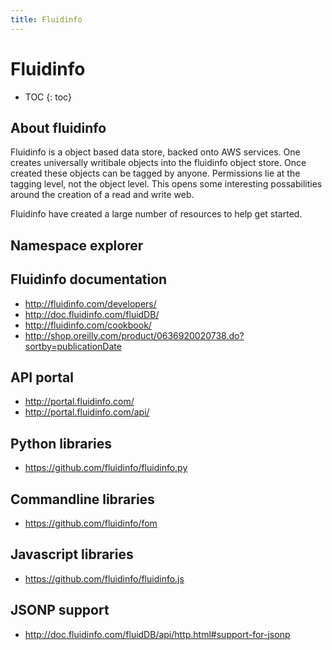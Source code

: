 ```yaml
--- 
title: Fluidinfo
---
```


# Fluidinfo

* TOC
{: toc}

## About fluidinfo

Fluidinfo is a object based data store, backed onto AWS services. One creates universally writibale objects into the fluidinfo object store. Once created these objects can be tagged by anyone. Permissions lie at the tagging level, not the object level. This opens some interesting possabilities around the creation of a read and write web. 

Fluidinfo have created a large number of resources to help get started.

## Namespace explorer 


## Fluidinfo documentation

- http://fluidinfo.com/developers/ 
- http://doc.fluidinfo.com/fluidDB/ 
- http://fluidinfo.com/cookbook/
- http://shop.oreilly.com/product/0636920020738.do?sortby=publicationDate 

## API portal

- http://portal.fluidinfo.com/
- http://portal.fluidinfo.com/api/

## Python libraries

- https://github.com/fluidinfo/fluidinfo.py

## Commandline libraries

- https://github.com/fluidinfo/fom

## Javascript libraries

- https://github.com/fluidinfo/fluidinfo.js

## JSONP support

- http://doc.fluidinfo.com/fluidDB/api/http.html#support-for-jsonp

